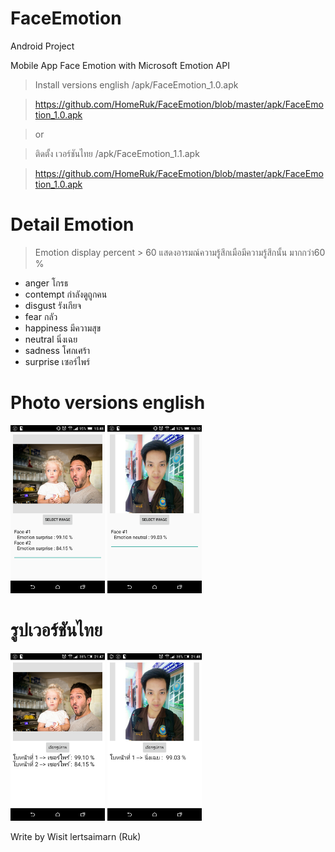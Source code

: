 # FaceEmotion
Android Project 

Mobile App Face Emotion with Microsoft Emotion API

> Install versions english /apk/FaceEmotion_1.0.apk

> https://github.com/HomeRuk/FaceEmotion/blob/master/apk/FaceEmotion_1.0.apk

> or

> ติดตั้ง เวอร์ชันไทย /apk/FaceEmotion_1.1.apk

> https://github.com/HomeRuk/FaceEmotion/blob/master/apk/FaceEmotion_1.0.apk

# Detail Emotion 
> Emotion display percent > 60 แสดงอารมณ์ความรู้สึกเมือมีความรู้สึกนั้น มากกว่า60 %
- anger โกรธ 
- contempt กำลังดูถูกคน
- disgust รังเกียจ
- fear กลัว 
- happiness มีความสุข 
- neutral นิ่งเฉย 
- sadness โศกเศร้า 
- surprise เซอร์ไพร์ 

# Photo versions english

<img src="img/1_EN.png" width="30%"/> <img src="img/2_EN.png" width="30%"/>

# รูปเวอร์ชันไทย

<img src="img/1_TH.png" width="30%"/> <img src="img/2_TH.png" width="30%"/>

Write by Wisit lertsaimarn  (Ruk)

